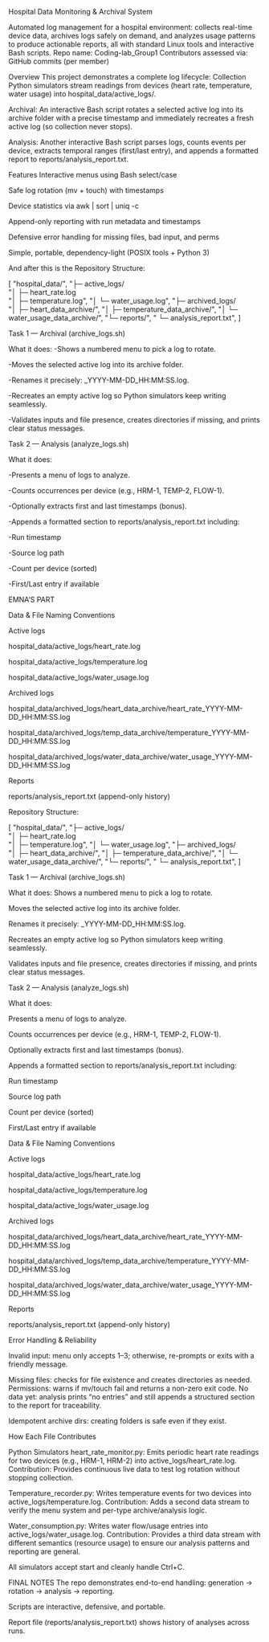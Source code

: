 
Hospital Data Monitoring & Archival System

Automated log management for a hospital environment: collects real-time device data, archives logs safely on demand, and analyzes usage patterns to produce actionable reports, all with standard Linux tools and interactive Bash scripts.
Repo name: Coding-lab_Group1
Contributors assessed via: GitHub commits (per member)

Overview
This project demonstrates a complete log lifecycle:
Collection Python simulators stream readings from devices (heart rate, temperature, water usage) into hospital_data/active_logs/.


Archival: An interactive Bash script rotates a selected active log into its archive folder with a precise timestamp and immediately recreates a fresh active log (so collection never stops).


Analysis: Another interactive Bash script parses logs, counts events per device, extracts temporal ranges (first/last entry), and appends a formatted report to reports/analysis_report.txt.


Features
Interactive menus using Bash select/case


Safe log rotation (mv + touch) with timestamps


Device statistics via awk | sort | uniq -c


Append-only reporting with run metadata and timestamps


Defensive error handling for missing files, bad input, and perms


Simple, portable, dependency-light (POSIX tools + Python 3)

And after this is the
Repository Structure:

[
"hospital_data/",
"├─ active_logs/                    
"│  ├─ heart_rate.log              
"│  ├─ temperature.log",
"│  └─ water_usage.log",
"├─ archived_logs/                 
"│  ├─ heart_data_archive/",
"│  ├─ temperature_data_archive/",
"│  └─ water_usage_data_archive/",
"└─ reports/",
"   └─ analysis_report.txt",
]


Task 1 — Archival (archive_logs.sh)

What it does:
-Shows a numbered menu to pick a log to rotate.

-Moves the selected active log into its archive folder.

-Renames it precisely: <type>_YYYY-MM-DD_HH:MM:SS.log.

-Recreates an empty active log so Python simulators keep writing seamlessly.

-Validates inputs and file presence, creates directories if missing, and prints clear status messages.

Task 2 — Analysis (analyze_logs.sh)

What it does:

-Presents a menu of logs to analyze.

-Counts occurrences per device (e.g., HRM-1, TEMP-2, FLOW-1).

-Optionally extracts first and last timestamps (bonus).

-Appends a formatted section to reports/analysis_report.txt including:

-Run timestamp

-Source log path

-Count per device (sorted)

-First/Last entry if available

EMNA’S PART

Data & File Naming Conventions

Active logs


hospital_data/active_logs/heart_rate.log


hospital_data/active_logs/temperature.log


hospital_data/active_logs/water_usage.log


Archived logs


hospital_data/archived_logs/heart_data_archive/heart_rate_YYYY-MM-DD_HH:MM:SS.log


hospital_data/archived_logs/temp_data_archive/temperature_YYYY-MM-DD_HH:MM:SS.log


hospital_data/archived_logs/water_data_archive/water_usage_YYYY-MM-DD_HH:MM:SS.log


Reports


reports/analysis_report.txt (append-only history)











Repository Structure:



[
"hospital_data/",
"├─ active_logs/                    
"│  ├─ heart_rate.log              
"│  ├─ temperature.log",
"│  └─ water_usage.log",
"├─ archived_logs/                 
"│  ├─ heart_data_archive/",
"│  ├─ temperature_data_archive/",
"│  └─ water_usage_data_archive/",
"└─ reports/",
"   └─ analysis_report.txt",
]




Task 1 — Archival (archive_logs.sh)

What it does:
Shows a numbered menu to pick a log to rotate.


Moves the selected active log into its archive folder.


Renames it precisely: <type>_YYYY-MM-DD_HH:MM:SS.log.


Recreates an empty active log so Python simulators keep writing seamlessly.


Validates inputs and file presence, creates directories if missing, and prints clear status messages.

Task 2 — Analysis (analyze_logs.sh)

What it does:

Presents a menu of logs to analyze.


Counts occurrences per device (e.g., HRM-1, TEMP-2, FLOW-1).


Optionally extracts first and last timestamps (bonus).


Appends a formatted section to reports/analysis_report.txt including:


Run timestamp


Source log path


Count per device (sorted)


First/Last entry if available












Data & File Naming Conventions

Active logs


hospital_data/active_logs/heart_rate.log


hospital_data/active_logs/temperature.log


hospital_data/active_logs/water_usage.log


Archived logs


hospital_data/archived_logs/heart_data_archive/heart_rate_YYYY-MM-DD_HH:MM:SS.log


hospital_data/archived_logs/temp_data_archive/temperature_YYYY-MM-DD_HH:MM:SS.log


hospital_data/archived_logs/water_data_archive/water_usage_YYYY-MM-DD_HH:MM:SS.log


Reports


reports/analysis_report.txt (append-only history)













Error Handling & Reliability

Invalid input: menu only accepts 1–3; otherwise, re-prompts or exits with a friendly message.


Missing files: checks for file existence and creates directories as needed.
Permissions: warns if mv/touch fail and returns a non-zero exit code.
No data yet: analysis prints “no entries” and still appends a structured section to the report for traceability.

Idempotent archive dirs: creating folders is safe even if they exist.
















How Each File Contributes

Python Simulators
heart_rate_monitor.py: Emits periodic heart rate readings for two devices (e.g., HRM-1, HRM-2) into active_logs/heart_rate.log.
 Contribution: Provides continuous live data to test log rotation without stopping collection.


Temperature_recorder.py: Writes temperature events for two devices into active_logs/temperature.log.
    Contribution: Adds a second data stream to verify the menu system and per-type archive/analysis logic.


Water_consumption.py:  Writes water flow/usage entries into active_logs/water_usage.log.
Contribution: Provides a third data stream with different semantics (resource usage) to ensure our analysis patterns and reporting are general.


All simulators accept start and cleanly handle Ctrl+C.


FINAL NOTES
The repo demonstrates end-to-end handling: generation → rotation → analysis → reporting.


Scripts are interactive, defensive, and portable.


Report file (reports/analysis_report.txt) shows history of analyses across runs.





